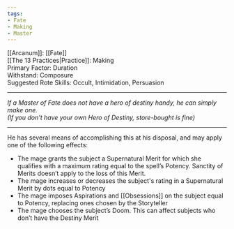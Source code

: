 ```yaml
---
tags:
- Fate
- Making
- Master
---
```


[[Arcanum]]: [[Fate]]\
[[The 13 Practices|Practice]]: Making\
Primary Factor: Duration\
Withstand: Composure\
Suggested Rote Skills: Occult, Intimidation, Persuasion

---

_If a Master of Fate does not have a hero of destiny handy, he can simply make one.\
(If you don't have your own Hero of Destiny, store-bought is fine)_

---

He has several means of accomplishing this at his disposal, and may apply one of the following effects:
- The mage grants the subject a Supernatural Merit for which she qualifies with a maximum rating equal to the spell’s Potency. Sanctity of Merits doesn’t apply to the loss of this Merit.
- The mage increases or decreases the subject's rating in a Supernatural Merit by dots equal to Potency
- The mage imposes Aspirations and [[Obsessions]] on the subject equal to Potency, replacing ones chosen by the Storyteller
- The mage chooses the subject’s Doom. This can affect subjects who don’t have the Destiny Merit